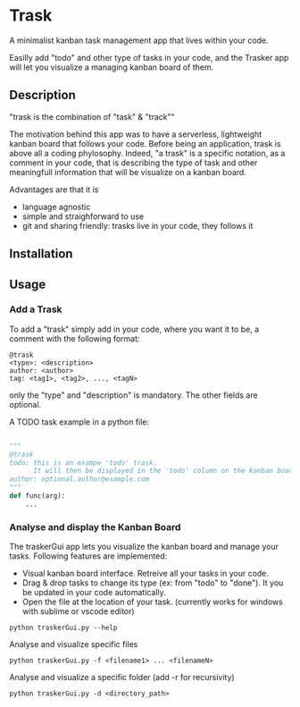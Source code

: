 # Trask

A minimalist kanban task management app that lives within your code.

Easilly add "todo" and other type of tasks in your code, and the Trasker app will let you visualize a managing kanban board of them.

## Description
"trask is the combination of "task" & "track""

The motivation behind this app was to have a serverless, lightweight kanban board that follows your code.
Before being an application, trask is above all a coding phylosophy. Indeed, "a trask" is a specific notation, as a comment in your code, that is describing the type of task and other meaningfull information that will be visualize on a kanban board.

Advantages are that it is
- language agnostic
- simple and straighforward to use
- git and sharing friendly: trasks live in your code, they follows it


## Installation

## Usage

### Add a Trask
To add a "trask" simply add in your code, where you want it to be, a comment with the following format:
```
@trask
<type>: <description>
author: <author>
tag: <tag1>, <tag2>, ..., <tagN>
```
only the "type" and "description" is mandatory. The other fields are optional.

A TODO task example in a python file:
``` python

"""
@trask
todo: this is an exampe 'todo' trask.
      It will then be displayed in the 'todo' column on the kanban board
author: optional.author@example.com
"""
def func(arg):
    ...
```


### Analyse and display the Kanban Board

The traskerGui app lets you visualize the kanban board and manage your tasks.
Following features are implemented:
- Visual kanban board interface. Retreive all your tasks in your code.
- Drag & drop tasks to change its type (ex: from "todo" to "done"). It you be updated in your code automatically.
- Open the file at the location of your task. (currently works for windows with sublime or vscode editor)

```
python traskerGui.py --help
```

Analyse and visualize specific files
```
python traskerGui.py -f <filename1> ... <filenameN>
```

Analyse and visualize a specific folder (add -r for recursivity)
```
python traskerGui.py -d <directory_path>
```



